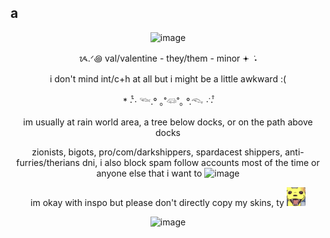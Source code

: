 ## a
<p align="center"> <img width="200" height="200" alt="image" src="https://github.com/user-attachments/assets/9bcc093d-b5db-4136-865e-8b96ef7714db" />


<p align="center"> ᝰ.ᐟ꩜ val/valentine - they/them - minor 𖥔 ݁ ˖ 


<p align="center"> i don't mind int/c+h at all but i might be a little awkward :(  
 

<p align="center"> * ‧̍̊˙· 𓆝.° ｡˚𓆛˚｡ °.𓆞 ·˙‧̍̊ </center>  



<p align="center"> im usually at rain world area, a tree below docks, or on the path above docks </center>  

<line> </line>  

<p align="center"> zionists, bigots, pro/com/darkshippers, spardacest shippers, anti-furries/therians dni, i also block spam follow accounts most of the time or anyone else that i want to <img width="20" height="20" alt="image" src="https://media.tenor.com/upg1e8oX7e0AAAAM/rain-world-slugcat.gif" />  </p>  

<p align="center"> im okay with inspo but please don't directly copy my skins, ty <img width="30" height="30" alt="image" src="https://github.com/honeycreepers/honeycreepers/blob/main/my-friend-made-a-monk-sticker-v0-ieg35gbzc2ke1.webp?raw=true" />

<p align="center"><img width="150" height="150" alt="image" src="https://github.com/user-attachments/assets/93259535-7495-4a4a-8519-fa9ffac9f6ac" />
 

 
